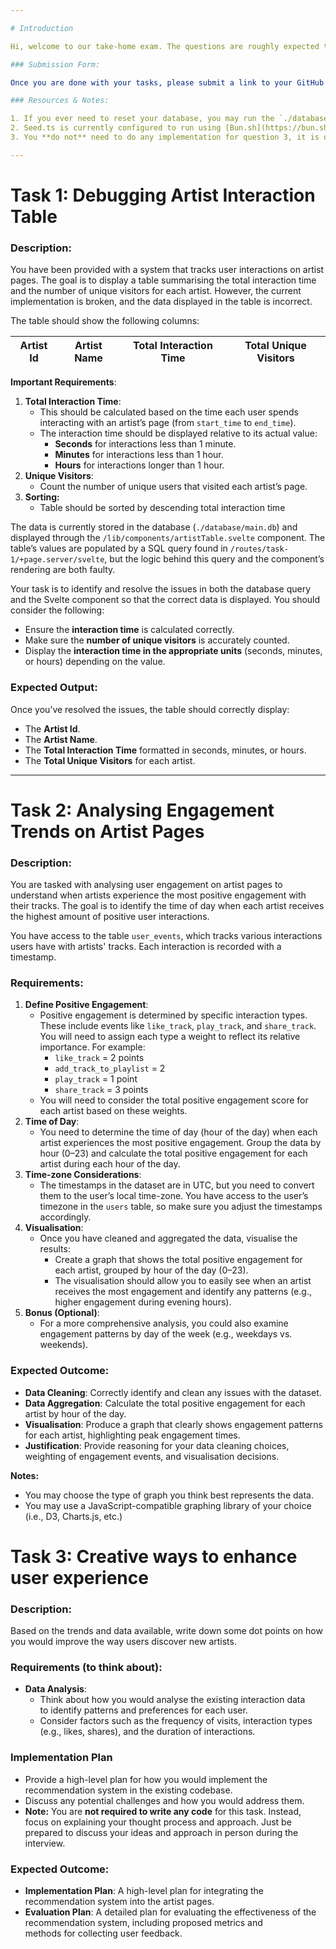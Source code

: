 ```yaml
---

# Introduction

Hi, welcome to our take-home exam. The questions are roughly expected to take between 3 - 4 hours of your time, and you have until 9AM on Monday, 2nd December, to submit it.

### Submission Form:

Once you are done with your tasks, please submit a link to your GitHub repository to this link: [Take-home Test Submission Form](https://www.notion.so/14cab4c2609480d4ae31fb2bd99b85e4?pvs=21) 

### Resources & Notes:

1. If you ever need to reset your database, you may run the `./database/seed.ts`. 
2. Seed.ts is currently configured to run using [Bun.sh](https://bun.sh/), but you are allowed to change it as per your preference
3. You **do not** need to do any implementation for question 3, it is only there to test creativity and lateral thinking

---
```


# **Task 1: Debugging Artist Interaction Table**

### **Description:**

You have been provided with a system that tracks user interactions on artist pages. The goal is to display a table summarising the total interaction time and the number of unique visitors for each artist. However, the current implementation is broken, and the data displayed in the table is incorrect.

The table should show the following columns:

| Artist Id | Artist Name | Total Interaction Time | Total Unique Visitors |
| --------- | ----------- | ---------------------- | --------------------- |

**Important Requirements**:

1. **Total Interaction Time**:
   - This should be calculated based on the time each user spends interacting with an artist’s page (from `start_time` to `end_time`).
   - The interaction time should be displayed relative to its actual value:
     - **Seconds** for interactions less than 1 minute.
     - **Minutes** for interactions less than 1 hour.
     - **Hours** for interactions longer than 1 hour.
2. **Unique Visitors**:
   - Count the number of unique users that visited each artist’s page.
3. **Sorting:**
   - Table should be sorted by descending total interaction time

The data is currently stored in the database (`./database/main.db`) and displayed through the `/lib/components/artistTable.svelte` component. The table’s values are populated by a SQL query found in `/routes/task-1/+page.server/svelte`, but the logic behind this query and the component’s rendering are both faulty.

Your task is to identify and resolve the issues in both the database query and the Svelte component so that the correct data is displayed. You should consider the following:

- Ensure the **interaction time** is calculated correctly.
- Make sure the **number of unique visitors** is accurately counted.
- Display the **interaction time in the appropriate units** (seconds, minutes, or hours) depending on the value.

### **Expected Output**:

Once you’ve resolved the issues, the table should correctly display:

- The **Artist Id**.
- The **Artist Name**.
- The **Total Interaction Time** formatted in seconds, minutes, or hours.
- The **Total Unique Visitors** for each artist.

---

# **Task 2: Analysing Engagement Trends on Artist Pages**

### **Description:**

You are tasked with analysing user engagement on artist pages to understand when artists experience the most positive engagement with their tracks. The goal is to identify the time of day when each artist receives the highest amount of positive user interactions.

You have access to the table `user_events`, which tracks various interactions users have with artists' tracks. Each interaction is recorded with a timestamp.

### **Requirements**:

1. **Define Positive Engagement**:
   - Positive engagement is determined by specific interaction types. These include events like `like_track`, `play_track`, and `share_track`. You will need to assign each type a weight to reflect its relative importance. For example:
     - `like_track` = 2 points
     - `add_track_to_playlist` = 2
     - `play_track` = 1 point
     - `share_track` = 3 points
   - You will need to consider the total positive engagement score for each artist based on these weights.
2. **Time of Day**:
   - You need to determine the time of day (hour of the day) when each artist experiences the most positive engagement. Group the data by hour (0–23) and calculate the total positive engagement for each artist during each hour of the day.
3. **Time-zone Considerations**:
   - The timestamps in the dataset are in UTC, but you need to convert them to the user’s local time-zone. You have access to the user’s timezone in the `users` table, so make sure you adjust the timestamps accordingly.
4. **Visualisation**:
   - Once you have cleaned and aggregated the data, visualise the results:
     - Create a graph that shows the total positive engagement for each artist, grouped by hour of the day (0–23).
     - The visualisation should allow you to easily see when an artist receives the most engagement and identify any patterns (e.g., higher engagement during evening hours).
5. **Bonus (Optional)**:
   - For a more comprehensive analysis, you could also examine engagement patterns by day of the week (e.g., weekdays vs. weekends).

### **Expected Outcome**:

- **Data Cleaning**: Correctly identify and clean any issues with the dataset.
- **Data Aggregation**: Calculate the total positive engagement for each artist by hour of the day.
- **Visualisation**: Produce a graph that clearly shows engagement patterns for each artist, highlighting peak engagement times.
- **Justification**: Provide reasoning for your data cleaning choices, weighting of engagement events, and visualisation decisions.

**Notes:**

- You may choose the type of graph you think best represents the data.
- You may use a JavaScript-compatible graphing library of your choice (i.e., D3, Charts.js, etc.)

# **Task 3: Creative ways to enhance user experience**

### **Description:**

Based on the trends and data available, write down some dot points on how you would improve the way users discover new artists.

### **Requirements (to think about):**

- **Data Analysis**:
  - Think about how you would analyse the existing interaction data to identify patterns and preferences for each user.
  - Consider factors such as the frequency of visits, interaction types (e.g., likes, shares), and the duration of interactions.

### **Implementation Plan**

- Provide a high-level plan for how you would implement the recommendation system in the existing codebase.
- Discuss any potential challenges and how you would address them.
- **Note:** You are **not required to write any code** for this task. Instead, focus on explaining your thought process and approach. Just be prepared to discuss your ideas and approach in person during the interview.

### **Expected Outcome:**

- **Implementation Plan**: A high-level plan for integrating the recommendation system into the artist pages.
- **Evaluation Plan**: A detailed plan for evaluating the effectiveness of the recommendation system, including proposed metrics and methods for collecting user feedback.
